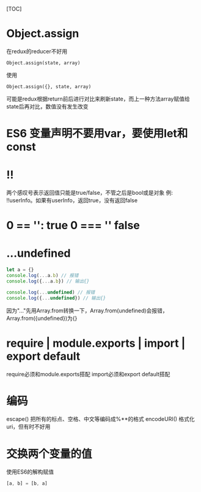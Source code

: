 [TOC]

# Object.assign
在redux的reducer不好用

```
Object.assign(state, array)
```
使用

```
Object.assign({}, state, array)
```
可能是redux根据return前后进行对比来刷新state，而上一种方法array赋值给state后再对比，数值没有发生改变

# ES6 变量声明不要用var，要使用let和const

# !! 
两个感叹号表示返回值只能是true/false，不管之后是bool或是对象
例: !!userInfo。如果有userInfo，返回true，没有返回false

# 0 == '': true  0 === '' false

# ...undefined

```javascript
let a = {}
console.log(...a.b) // 报错
console.log({...a.b}) // 输出{}

console.log(...undefined) // 报错
console.log({...undefined}) // 输出{}
```
因为"..."先用Array.from转换一下，Array.from(undefined)会报错，Array.from({undefined})为{}

# require | module.exports | import | export default
require必须和module.exports搭配
import必须和export default搭配

# 编码
escape() 把所有的标点、空格、中文等编码成%**的格式
encodeURI() 格式化uri，但有时不好用

# 交换两个变量的值
使用ES6的解构赋值

```javascript
[a, b] = [b, a]
```



